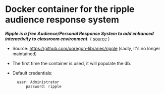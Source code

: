 # Docker container for the ripple audience response system

 ___Ripple is a free Audience/Personal Response System to add enhanced interactivity to classroom environment.___ ( [source]( https://interactivemedia.uoregon.edu/tools/ripple ) )
 
 * Source: https://github.com/uoregon-libraries/ripple (sadly, it's no longer maintained)
 
 * The first time the container is used, it will populate the db.
 
 * Default credentials:
 
		 user: Administrator
       		 password: ripple
         
